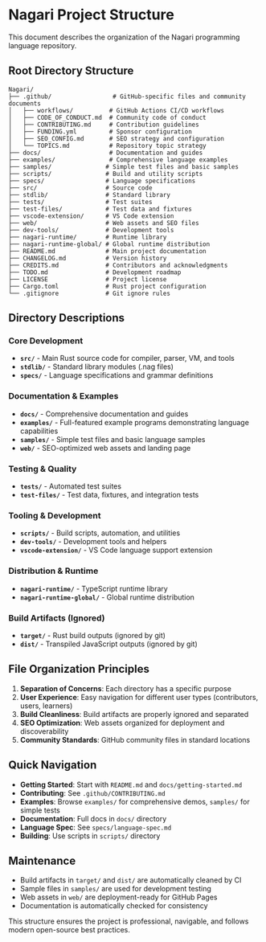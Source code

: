 # Nagari Project Structure

This document describes the organization of the Nagari programming language repository.

## Root Directory Structure

```
Nagari/
├── .github/                 # GitHub-specific files and community documents
│   ├── workflows/          # GitHub Actions CI/CD workflows
│   ├── CODE_OF_CONDUCT.md  # Community code of conduct
│   ├── CONTRIBUTING.md     # Contribution guidelines
│   ├── FUNDING.yml         # Sponsor configuration
│   ├── SEO_CONFIG.md       # SEO strategy and configuration
│   └── TOPICS.md           # Repository topic strategy
├── docs/                   # Documentation and guides
├── examples/               # Comprehensive language examples
├── samples/               # Simple test files and basic samples
├── scripts/               # Build and utility scripts
├── specs/                 # Language specifications
├── src/                   # Source code
├── stdlib/                # Standard library
├── tests/                 # Test suites
├── test-files/            # Test data and fixtures
├── vscode-extension/      # VS Code extension
├── web/                   # Web assets and SEO files
├── dev-tools/             # Development tools
├── nagari-runtime/        # Runtime library
├── nagari-runtime-global/ # Global runtime distribution
├── README.md              # Main project documentation
├── CHANGELOG.md           # Version history
├── CREDITS.md             # Contributors and acknowledgments
├── TODO.md                # Development roadmap
├── LICENSE                # Project license
├── Cargo.toml             # Rust project configuration
└── .gitignore             # Git ignore rules
```

## Directory Descriptions

### Core Development
- **`src/`** - Main Rust source code for compiler, parser, VM, and tools
- **`stdlib/`** - Standard library modules (.nag files)
- **`specs/`** - Language specifications and grammar definitions

### Documentation & Examples
- **`docs/`** - Comprehensive documentation and guides
- **`examples/`** - Full-featured example programs demonstrating language capabilities
- **`samples/`** - Simple test files and basic language samples
- **`web/`** - SEO-optimized web assets and landing page

### Testing & Quality
- **`tests/`** - Automated test suites
- **`test-files/`** - Test data, fixtures, and integration tests

### Tooling & Development
- **`scripts/`** - Build scripts, automation, and utilities
- **`dev-tools/`** - Development tools and helpers
- **`vscode-extension/`** - VS Code language support extension

### Distribution & Runtime
- **`nagari-runtime/`** - TypeScript runtime library
- **`nagari-runtime-global/`** - Global runtime distribution

### Build Artifacts (Ignored)
- **`target/`** - Rust build outputs (ignored by git)
- **`dist/`** - Transpiled JavaScript outputs (ignored by git)

## File Organization Principles

1. **Separation of Concerns**: Each directory has a specific purpose
2. **User Experience**: Easy navigation for different user types (contributors, users, learners)
3. **Build Cleanliness**: Build artifacts are properly ignored and separated
4. **SEO Optimization**: Web assets organized for deployment and discoverability
5. **Community Standards**: GitHub community files in standard locations

## Quick Navigation

- **Getting Started**: Start with `README.md` and `docs/getting-started.md`
- **Contributing**: See `.github/CONTRIBUTING.md`
- **Examples**: Browse `examples/` for comprehensive demos, `samples/` for simple tests
- **Documentation**: Full docs in `docs/` directory
- **Language Spec**: See `specs/language-spec.md`
- **Building**: Use scripts in `scripts/` directory

## Maintenance

- Build artifacts in `target/` and `dist/` are automatically cleaned by CI
- Sample files in `samples/` are used for development testing
- Web assets in `web/` are deployment-ready for GitHub Pages
- Documentation is automatically checked for consistency

This structure ensures the project is professional, navigable, and follows modern open-source best practices.
